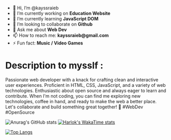 - 👋 Hi, I’m @kayssraieb
- 🔭 I’m currently working on __Education Website__
- 🌱 I’m currently learning __JavaScript DOM__
- 👯 I’m looking to collaborate on __Github__
- 💬 Ask me about __Web Dev__
- 📫 How to reach me: __kayssraieb@gmail.com__
- ⚡ Fun fact: __Music / Video Games__

# Description to mysslf :
Passionate web developer with a knack for crafting clean and interactive user experiences. Proficient in HTML, CSS, JavaScript, and a variety of web technologies. Enthusiastic about open source and always eager to learn and contribute. When I'm not coding, you can find me exploring new technologies, coffee in hand, and ready to make the web a better place. Let's collaborate and build something great together! 🚀 #WebDev #OpenSource

![Anurag's GitHub stats](https://github-readme-stats.vercel.app/api?username=kayssraieb&hide=contribs,prs) [![Harlok's WakaTime stats](https://github-readme-stats.vercel.app/api/wakatime?username=kayssraieb)](https://github.com/kayssraieb/github-readme-stats)


[![Top Langs](https://github-readme-stats.vercel.app/api/top-langs/?username=kayssraieb&layout=pie)](https://github.com/kayssrayeb/github-readme-stats)
